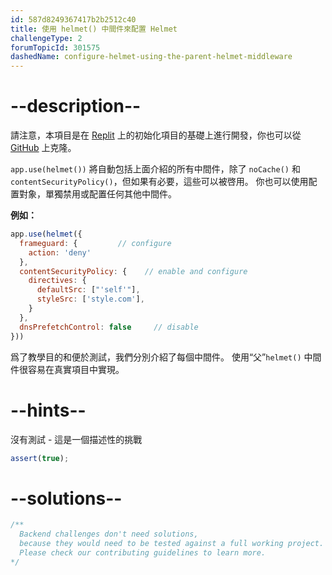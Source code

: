 ```yaml
---
id: 587d8249367417b2b2512c40
title: 使用 helmet() 中間件來配置 Helmet
challengeType: 2
forumTopicId: 301575
dashedName: configure-helmet-using-the-parent-helmet-middleware
---
```


# --description--

請注意，本項目是在 <a href="https://replit.com/github/topcoder-platform/boilerplate-infosec" target="_blank" rel="noopener noreferrer nofollow">Replit</a> 上的初始化項目的基礎上進行開發，你也可以從 <a href="https://github.com/topcoder-platform/boilerplate-infosec/" target="_blank" rel="noopener noreferrer nofollow">GitHub</a> 上克隆。

`app.use(helmet())` 將自動包括上面介紹的所有中間件，除了 `noCache()` 和 `contentSecurityPolicy()`，但如果有必要，這些可以被啓用。 你也可以使用配置對象，單獨禁用或配置任何其他中間件。

**例如：**

```js
app.use(helmet({
  frameguard: {         // configure
    action: 'deny'
  },
  contentSecurityPolicy: {    // enable and configure
    directives: {
      defaultSrc: ["'self'"],
      styleSrc: ['style.com'],
    }
  },
  dnsPrefetchControl: false     // disable
}))
```

爲了教學目的和便於測試，我們分別介紹了每個中間件。 使用“父”`helmet()` 中間件很容易在真實項目中實現。

# --hints--

沒有測試 - 這是一個描述性的挑戰

```js
assert(true);
```

# --solutions--

```js
/**
  Backend challenges don't need solutions, 
  because they would need to be tested against a full working project. 
  Please check our contributing guidelines to learn more.
*/
```
